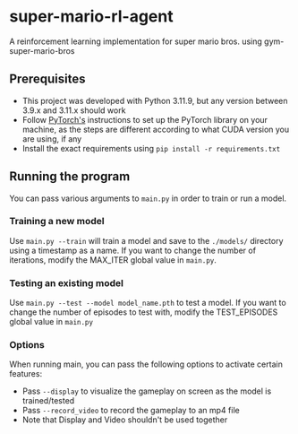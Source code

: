 # super-mario-rl-agent
A reinforcement learning implementation for super mario bros. using gym-super-mario-bros

## Prerequisites
 - This project was developed with Python 3.11.9, but any version between 3.9.x and 3.11.x should work
 - Follow [PyTorch's](https://pytorch.org/get-started/locally/) instructions to set up the PyTorch library on your machine, as the steps are different according to what CUDA version you are using, if any
 - Install the exact requirements using `pip install -r requirements.txt`

## Running the program
You can pass various arguments to `main.py` in order to train or run a model.

### Training a new model
Use `main.py --train` will train a model and save to the `./models/` directory using a timestamp as a name.
If you want to change the number of iterations, modify the MAX_ITER global value in `main.py`.

### Testing an existing model
Use `main.py --test --model model_name.pth` to test a model.
If you want to change the number of episodes to test with, modify the TEST_EPISODES global value in `main.py`

### Options
When running main, you can pass the following options to activate certain features:
- Pass `--display` to visualize the gameplay on screen as the model is trained/tested
- Pass `--record_video` to record the gameplay to an mp4 file
- Note that Display and Video shouldn't be used together